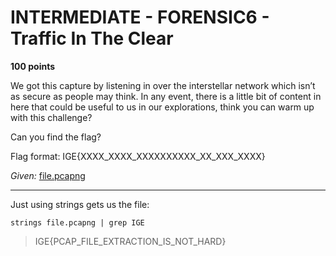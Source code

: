 # INTERMEDIATE - FORENSIC6 - Traffic In The Clear

**100 points**

We got this capture by listening in over the interstellar network which isn’t as secure as people may think. In any event, there is a little bit of content in here that could be useful to us in our explorations, think you can warm up with this challenge?

Can you find the flag?

Flag format: IGE{XXXX_XXXX_XXXXXXXXXX_XX_XXX_XXXX}

_Given:_ [file.pcapng]()

___

Just using strings gets us the file:

`strings file.pcapng | grep IGE`

>IGE{PCAP_FILE_EXTRACTION_IS_NOT_HARD}
